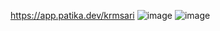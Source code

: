 https://app.patika.dev/krmsari
![image](https://user-images.githubusercontent.com/77582858/195431662-e3dcb858-f8c1-44e9-bd49-8a88cab170a3.png)
![image](https://user-images.githubusercontent.com/77582858/195431677-6c412f3f-6aec-4e10-ab25-7e6c6703f576.png)
 